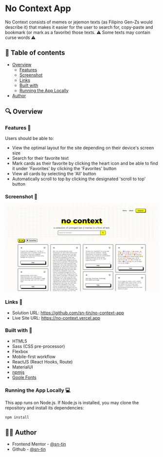 # No Context App
No Context consists of memes or jejemon texts (as Filipino Gen-Zs would describe it) that makes it easier for the user to search for, copy-paste and bookmark (or mark as a favorite) those texts. 
⚠️ Some texts may contain curse words ⚠️

## 📖 Table of contents 

- [Overview](#overview)
  - [Features](#features)
  - [Screenshot](#screenshot)
  - [Links](#links)
  - [Built with](#built-with)
  - [Running the App Locally](#running-the-app-locally)
- [Author](#author)

## 🔍 Overview

### Features 📂

Users should be able to:
- View the optimal layout for the site depending on their device's screen size
- Search for their favorite text
- Mark cards as their favorite by clicking the heart icon and be able to find it under 'Favorites' by clicking the 'Favorites' button
- View all cards by selecting the 'All' button
- Automatically scroll to top by clicking the designated 'scroll to top' button

### Screenshot 📸

![No Context App](src/assets/no-context-screenshot.png)

### Links 🔗

- Solution URL: https://github.com/sn-tin/no-context-app
- Live Site URL: https://no-context.vercel.app

### Built with 🔨

- HTML5
- Sass (CSS pre-processor)
- Flexbox
- Mobile-first workflow
- ReactJS (React Hooks, Route)
- MaterialUI
- [npmjs](https://www.npmjs.com/)
- [Goole Fonts](https://fonts.google.com/knowledge)

### Running the App Locally 💻
This app runs on Node.js. If Node.js is installed, you may clone the repository and install its dependencies:
```
npm install
```

## 👩‍💻 Author

- Frontend Mentor - [@sn-tin](https://www.frontendmentor.io/profile/sn-tin)
- Github - [@sn-tin](https://github.com/sn-tin/)